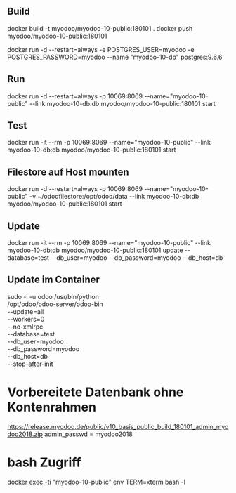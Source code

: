 ## Build
docker build -t myodoo/myodoo-10-public:180101 .
docker push myodoo/myodoo-10-public:180101

docker run -d --restart=always -e POSTGRES_USER=myodoo -e POSTGRES_PASSWORD=myodoo --name "myodoo-10-db" postgres:9.6.6

## Run
docker run -d --restart=always -p 10069:8069 --name="myodoo-10-public" --link myodoo-10-db:db  myodoo/myodoo-10-public:180101 start

## Test
docker run -it --rm -p 10069:8069 --name="myodoo-10-public" --link myodoo-10-db:db  myodoo/myodoo-10-public:180101 start

## Filestore auf Host mounten
docker run -d --restart=always -p 10069:8069 --name="myodoo-10-public" -v ~/odoofilestore:/opt/odoo/data --link myodoo-10-db:db  myodoo/myodoo-10-public:180101 start
 
## Update
docker run -it --rm -p 10069:8069 --name="myodoo-10-public" --link myodoo-10-db:db myodoo/myodoo-10-public:180101 update --database=test --db_user=myodoo --db_password=myodoo --db_host=db

## Update im Container
sudo -i -u odoo /usr/bin/python \
    /opt/odoo/odoo-server/odoo-bin \
    --update=all \
    --workers=0 \
    --no-xmlrpc \
    --database=test \
    --db_user=myodoo \
    --db_password=myodoo \
    --db_host=db \
    --stop-after-init

# Vorbereitete Datenbank ohne Kontenrahmen
https://release.myodoo.de/public/v10_basis_public_build_180101_admin_myodoo2018.zip
admin_passwd = myodoo2018

 
# bash Zugriff
docker exec -ti "myodoo-10-public" env TERM=xterm bash -l
